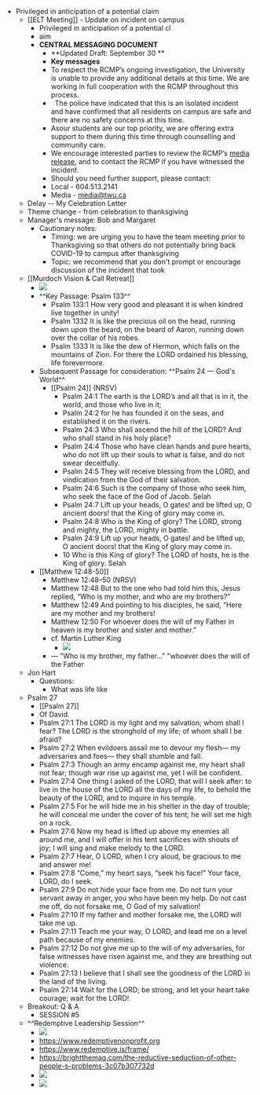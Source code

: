 - Privileged in anticipation of a potential claim 
    - [[ELT Meeting]] - Update on incident on campus
        - Privileged in anticipation of a potential cl
        - aim
        - **CENTRAL MESSAGING
DOCUMENT**
            - **Updated Draft: September
30 **
            - **Key messages**
            - To respect the RCMP’s ongoing investigation, the
University is unable to provide any additional details at this time. We are
working in full cooperation with the RCMP throughout this process.
            -   The police have indicated that this is an
isolated incident and have confirmed that all residents on campus are safe and there are no safety concerns at this time.
            - Asour students are our top priority, we are offering extra support to them during this time through counselling and community care.
            - We encourage interested parties to review the RCMP’s [media release](http://bc.rcmp-grc.gc.ca/ViewPage.action?siteNodeId=2117&languageId=1&contentId=66160), and to contact the RCMP if you
have witnessed the incident.
            - Should
you need further support, please contact:
            - Local - 604.513.2141
            - Media - media@twu.ca
    - Delay -- My Celebration Letter
    - Theme change - from celebration to thanksgiving
    - Manager's message: Bob and Margaret
        - Cautionary notes:
            - Timing: we are urging you to have the team meeting prior to Thanksgiving so that others do not potentially bring back COVID-19 to campus after thanksgiving
            - Topic: we recommend that you don't prompt or encourage discussion of the incident that took 
    - [[Murdoch Vision & Call Retreat]]
        - ![](https://firebasestorage.googleapis.com/v0/b/firescript-577a2.appspot.com/o/imgs%2Fapp%2Fchurchdogmatics%2FS547iY8Zw_.png?alt=media&token=950d33ed-bbc8-4b90-9c97-8bf4b35ba522)
        - ^^Key Passage: Psalm 133^^
            - Psalm 133:1 How very good and pleasant it is when kindred live together in unity! 
            - Psalm 1332 It is like the precious oil on the head, running down upon the beard, on the beard of Aaron, running down over the collar of his robes. 
            - Psalm 1333 It is like the dew of Hermon, which falls on the mountains of Zion. For there the LORD ordained his blessing, life forevermore.
        - Subsequent Passage for consideration: ^^Psalm 24 — God's World^^
            - [[Psalm 24]] (NRSV)
                - Psalm 24:1 The earth is the LORD’s and all that is in it, the world, and those who live in it; 
                - Psalm 24:2 for he has founded it on the seas, and established it on the rivers. 
                - Psalm 24:3 Who shall ascend the hill of the LORD? And who shall stand in his holy place? 
                - Psalm 24:4 Those who have clean hands and pure hearts, who do not lift up their souls to what is false, and do not swear deceitfully. 
                - Psalm 24:5 They will receive blessing from the LORD, and vindication from the God of their salvation. 
                - Psalm 24:6 Such is the company of those who seek him, who seek the face of the God of Jacob. Selah 
                - Psalm 24:7 Lift up your heads, O gates! and be lifted up, O ancient doors! that the King of glory may come in. 
                - Psalm 24:8 Who is the King of glory? The LORD, strong and mighty, the LORD, mighty in battle. 
                - Psalm 24:9 Lift up your heads, O gates! and be lifted up, O ancient doors! that the King of glory may come in. 
                - 10 Who is this King of glory? The LORD of hosts, he is the King of glory. Selah
        - [[Matthew 12:48-50]] 
            - Matthew 12:48–50 (NRSV)
            - Matthew 12:48 But to the one who had told him this, Jesus replied, “Who is my mother, and who are my brothers?” 
            - Matthew 12:49 And pointing to his disciples, he said, “Here are my mother and my brothers! 
            - Matthew 12:50 For whoever does the will of my Father in heaven is my brother and sister and mother.”
            - cf. Martin Luther King 
                - ![](https://firebasestorage.googleapis.com/v0/b/firescript-577a2.appspot.com/o/imgs%2Fapp%2Fchurchdogmatics%2FilhCFAEMJh.png?alt=media&token=bda3c12b-64c8-4893-aadd-dc60d45749e3)
            - — "Who is my brother, my father..." "whoever does the will of the Father
    - Jon Hart
        -  Questions:
            - What was life like 
    - Psalm 27
        - [[Psalm 27]]
        - Of David. 
        - Psalm 27:1 The LORD is my light and my salvation; whom shall I fear? The LORD is the stronghold of my life; of whom shall I be afraid? 
        - Psalm 27:2 When evildoers assail me to devour my flesh— my adversaries and foes— they shall stumble and fall. 
        - Psalm 27:3 Though an army encamp against me, my heart shall not fear; though war rise up against me, yet I will be confident. 
        - Psalm 27:4 One thing I asked of the LORD, that will I seek after: to live in the house of the LORD all the days of my life, to behold the beauty of the LORD, and to inquire in his temple. 
        - Psalm 27:5 For he will hide me in his shelter in the day of trouble; he will conceal me under the cover of his tent; he will set me high on a rock. 
        - Psalm 27:6 Now my head is lifted up above my enemies all around me, and I will offer in his tent sacrifices with shouts of joy; I will sing and make melody to the LORD. 
        - Psalm 27:7 Hear, O LORD, when I cry aloud, be gracious to me and answer me! 
        - Psalm 27:8 “Come,” my heart says, “seek his face!” Your face, LORD, do I seek. 
        - Psalm 27:9 Do not hide your face from me. Do not turn your servant away in anger, you who have been my help. Do not cast me off, do not forsake me, O God of my salvation! 
        - Psalm 27:10 If my father and mother forsake me, the LORD will take me up. 
        - Psalm 27:11 Teach me your way, O LORD, and lead me on a level path because of my enemies. 
        - Psalm 27:12 Do not give me up to the will of my adversaries, for false witnesses have risen against me, and they are breathing out violence. 
        - Psalm 27:13 I believe that I shall see the goodness of the LORD in the land of the living. 
        - Psalm 27:14 Wait for the LORD; be strong, and let your heart take courage; wait for the LORD!
    - Breakout: Q & A
        - SESSION #5
    - ^^Redemptive Leadership Session^^
        - ![](https://firebasestorage.googleapis.com/v0/b/firescript-577a2.appspot.com/o/imgs%2Fapp%2Fchurchdogmatics%2FurLyPeUD1r.png?alt=media&token=d7e1469f-3480-4a01-9724-ab5a787566ac)
        - https://www.redemptivenonprofit.org
        - https://www.redemptive.is/frame/
        - https://brightthemag.com/the-reductive-seduction-of-other-people-s-problems-3c07b307732d
        - ![](https://firebasestorage.googleapis.com/v0/b/firescript-577a2.appspot.com/o/imgs%2Fapp%2Fchurchdogmatics%2FmUeUgbfyj7.png?alt=media&token=ea84d80e-20d6-4c30-b01e-adf7016bc95a)
        - ![](https://firebasestorage.googleapis.com/v0/b/firescript-577a2.appspot.com/o/imgs%2Fapp%2Fchurchdogmatics%2FlKxLMV1HyR.png?alt=media&token=65f885ec-c885-4569-987c-8fed3b9f9f59)
